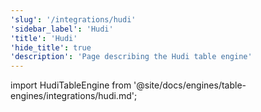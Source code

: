 ```yaml
---
'slug': '/integrations/hudi'
'sidebar_label': 'Hudi'
'title': 'Hudi'
'hide_title': true
'description': 'Page describing the Hudi table engine'
---
```


import HudiTableEngine from '@site/docs/engines/table-engines/integrations/hudi.md';

<HudiTableEngine/>
